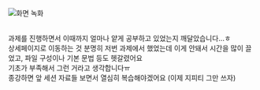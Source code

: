 ![화면 녹화](https://github.com/kimjihu24/FE-Week7-Axios-Gallery-release/assets/163487682/dd41d87c-eb22-43e9-ae14-492e8adb38ee)

<br/>과제를 진행하면서 이때까지 얼마나 얕게 공부하고 있었는지 깨달았습니다...ㅎ
<br/>상세페이지로 이동하는 것 분명히 저번 과제에서 했었는데 이게 안돼서 시간을 많이 끌었고, 파일 구성이나 기본 문법 등도 헷갈렸어요
<br/>기초가 부족해서 그런 거라고 생각합니다ㅠ
<br/>종강하면 앞 세션 자료들 보면서 열심히 복습해야겠어요 (이제 지피티 그만 쓰자)
